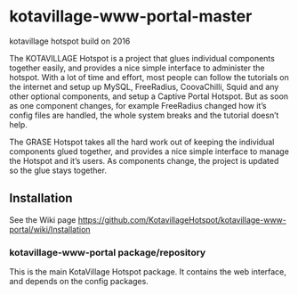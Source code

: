 # kotavillage-www-portal-master
kotavillage hotspot build on 2016 

The KOTAVILLAGE Hotspot is a project that glues individual components together easily, and provides a nice simple interface to administer the hotspot. With a lot of time and effort, most people can follow the tutorials on the internet and setup up MySQL, FreeRadius, CoovaChilli, Squid and any other optional components, and setup a Captive Portal Hotspot. But as soon as one component changes, for example FreeRadius changed how it’s config files are handled, the whole system breaks and the tutorial doesn’t help.

The GRASE Hotspot takes all the hard work out of keeping the individual components glued together, and provides a nice simple interface to manage the Hotspot and it’s users. As components change, the project is updated so the glue stays together.

## Installation

See the Wiki page <https://github.com/KotavillageHotspot/kotavillage-www-portal/wiki/Installation>

### kotavillage-www-portal package/repository

This is the main KotaVillage Hotspot package. It contains the web interface, and depends on the config packages.
